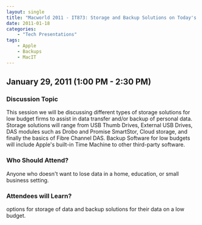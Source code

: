 ```yaml
---
layout: single
title: "Macworld 2011 - IT873: Storage and Backup Solutions on Today's Budget"
date: 2011-01-18
categories:
    - "Tech Presentations"
tags:
    - Apple
    - Backups
    - MacIT
---
```


January 29, 2011 (1:00 PM - 2:30 PM)
---

### Discussion Topic
This session we will be discussing different types of storage solutions for low budget firms to assist in data transfer and/or backup of personal data. Storage solutions will range from USB Thumb Drives, External USB Drives, DAS modules such as Drobo and Promise SmartStor, Cloud storage, and finally the basics of Fibre Channel DAS. Backup Software for low budgets will include Apple's built-in Time Machine to other third-party software.

### Who Should Attend?
Anyone who doesn't want to lose data in a home, education, or small business setting.

### Attendees will Learn?
options for storage of data and backup solutions for their data on a low budget.
